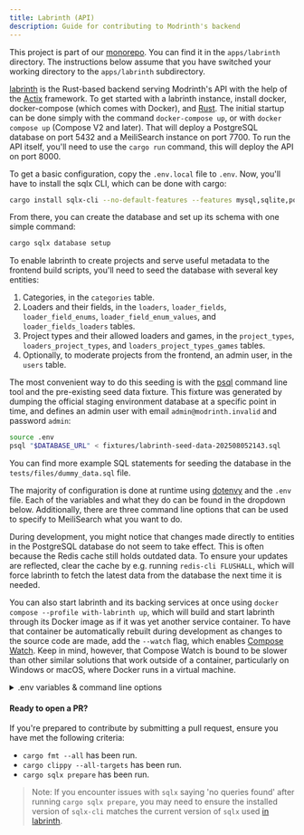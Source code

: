 ```yaml
---
title: Labrinth (API)
description: Guide for contributing to Modrinth's backend
---
```


This project is part of our [monorepo](https://github.com/modrinth/code). You can find it in the `apps/labrinth` directory. The instructions below assume that you have switched your working directory to the `apps/labrinth` subdirectory.

[labrinth] is the Rust-based backend serving Modrinth's API with the help of the [Actix](https://actix.rs) framework. To get started with a labrinth instance, install docker, docker-compose (which comes with Docker), and [Rust]. The initial startup can be done simply with the command `docker-compose up`, or with `docker compose up` (Compose V2 and later). That will deploy a PostgreSQL database on port 5432 and a MeiliSearch instance on port 7700. To run the API itself, you'll need to use the `cargo run` command, this will deploy the API on port 8000.

To get a basic configuration, copy the `.env.local` file to `.env`. Now, you'll have to install the sqlx CLI, which can be done with cargo:

```sh
cargo install sqlx-cli --no-default-features --features mysql,sqlite,postgres,rustls,completions
```

From there, you can create the database and set up its schema with one simple command:

```sh
cargo sqlx database setup
```

To enable labrinth to create projects and serve useful metadata to the frontend build scripts, you'll need to seed the database with several key entities:

1. Categories, in the `categories` table.
2. Loaders and their fields, in the `loaders`, `loader_fields`, `loader_field_enums`, `loader_field_enum_values`, and `loader_fields_loaders` tables.
3. Project types and their allowed loaders and games, in the `project_types`, `loaders_project_types`, and `loaders_project_types_games` tables.
4. Optionally, to moderate projects from the frontend, an admin user, in the `users` table.

The most convenient way to do this seeding is with the [psql](https://www.postgresql.org/docs/current/app-psql.html) command line tool and the pre-existing seed data fixture. This fixture was generated by dumping the official staging environment database at a specific point in time, and defines an admin user with email `admin@modrinth.invalid` and password `admin`:

```sh
source .env
psql "$DATABASE_URL" < fixtures/labrinth-seed-data-202508052143.sql
```

You can find more example SQL statements for seeding the database in the `tests/files/dummy_data.sql` file.

The majority of configuration is done at runtime using [dotenvy](https://crates.io/crates/dotenvy) and the `.env` file. Each of the variables and what they do can be found in the dropdown below. Additionally, there are three command line options that can be used to specify to MeiliSearch what you want to do.

During development, you might notice that changes made directly to entities in the PostgreSQL database do not seem to take effect. This is often because the Redis cache still holds outdated data. To ensure your updates are reflected, clear the cache by e.g. running `redis-cli FLUSHALL`, which will force labrinth to fetch the latest data from the database the next time it is needed.

You can also start labrinth and its backing services at once using `docker compose --profile with-labrinth up`, which will build and start labrinth through its Docker image as if it was yet another service container. To have that container be automatically rebuilt during development as changes to the source code are made, add the `--watch` flag, which enables [Compose Watch](https://docs.docker.com/compose/how-tos/file-watch/). Keep in mind, however, that Compose Watch is bound to be slower than other similar solutions that work outside of a container, particularly on Windows or macOS, where Docker runs in a virtual machine.

<details>
<summary>.env variables & command line options</summary>

#### Basic configuration

`DEBUG`: Whether debugging tools should be enabled
`RUST_LOG`: Specifies what information to log, from rust's [`env-logger`](https://github.com/env-logger-rs/env_logger); a reasonable default is `info,sqlx::query=warn`
`SITE_URL`: The main URL to be used for CORS
`CDN_URL`: The publicly accessible base URL for files uploaded to the CDN
`MODERATION_DISCORD_WEBHOOK`: The URL for a Discord webhook where projects pending approval will be sent
`CLOUDFLARE_INTEGRATION`: Whether labrinth should integrate with Cloudflare's spam protection
`DATABASE_URL`: The URL for the PostgreSQL database, including its username, password, host, port, and database name
`DATABASE_MIN_CONNECTIONS`: The minimum number of concurrent connections allowed to the database at the same time
`DATABASE_MAX_CONNECTIONS`: The maximum number of concurrent connections allowed to the database at the same time
`MEILISEARCH_ADDR`: The URL for the MeiliSearch instance used for search
`MEILISEARCH_KEY`: The name that MeiliSearch is given
`BIND_ADDR`: The bind address for the server. Supports both IPv4 and IPv6
`MOCK_FILE_PATH`: The path used to store uploaded files; this has no default value and will panic if unspecified
`SMTP_USERNAME`: The username used to authenticate with the SMTP server
`SMTP_PASSWORD`: The password associated with the `SMTP_USERNAME` for SMTP authentication
`SMTP_HOST`: The hostname or IP address of the SMTP server
`SMTP_PORT`: The port number on which the SMTP server is listening (commonly 25, 465, or 587)
`SMTP_TLS`: The TLS mode to use for the SMTP connection, which can be one of the following: `none`, `opportunistic_start_tls`, `requires_start_tls`, `tls`

#### CDN options

`STORAGE_BACKEND`: Controls what storage backend is used. This can be either `local` or `s3`, but defaults to `local`

The S3 configuration options are fairly self-explanatory in name, so here's simply their names:
`S3_ACCESS_TOKEN`, `S3_SECRET`, `S3_URL`, `S3_REGION`, `S3_PUBLIC_BUCKET_NAME`, `S3_PRIVATE_BUCKET_NAME`, `S3_USES_PATH_STYLE_BUCKETS`

#### Search, OAuth, and miscellaneous options

`LOCAL_INDEX_INTERVAL`: The interval, in seconds, at which the local database is reindexed for searching. Defaults to `3600` seconds (1 hour).
`VERSION_INDEX_INTERVAL`: The interval, in seconds, at which versions are reindexed for searching. Defaults to `1800` seconds (30 minutes).

The OAuth configuration options are fairly self-explanatory. For help setting up authentication, please contact us on [Discord].

`RATE_LIMIT_IGNORE_IPS`: An array of IPs that should have a lower rate limit factor. This can be useful for allowing the front-end to have a lower rate limit to prevent accidental timeouts.

#### Command line options

`--skip-first-index`: Skips indexing the local database on startup. This is useful to prevent doing unnecessary work when frequently restarting.
`--reconfigure-indices`: Resets the MeiliSearch settings for the search indices and exits.
`--reset-indices`: Resets the MeiliSearch indices and exits; this clears all previously indexed mods.

</details>

#### Ready to open a PR?

If you're prepared to contribute by submitting a pull request, ensure you have met the following criteria:

- `cargo fmt --all` has been run.
- `cargo clippy --all-targets` has been run.
- `cargo sqlx prepare` has been run.

> Note: If you encounter issues with `sqlx` saying 'no queries found' after running `cargo sqlx prepare`, you may need to ensure the installed version of `sqlx-cli` matches the current version of `sqlx` used [in labrinth](https://github.com/modrinth/labrinth/blob/master/Cargo.toml).

[Discord]: https://discord.modrinth.com
[GitHub]: https://github.com/modrinth
[labrinth]: https://github.com/modrinth/code/tree/main/apps/labrinth
[Rust]: https://www.rust-lang.org/tools/install
